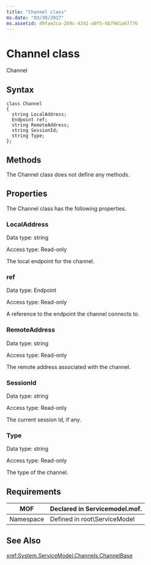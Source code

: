 ```yaml
---
title: "Channel class"
ms.date: "03/30/2017"
ms.assetid: d9fae2ca-209c-4341-a0f5-6b79d1a67776
---
```

# Channel class
Channel  
  
## Syntax  
  
```  
class Channel  
{  
  string LocalAddress;  
  Endpoint ref;  
  string RemoteAddress;  
  string SessionId;  
  string Type;  
};  
```  
  
## Methods  
 The Channel class does not define any methods.  
  
## Properties  
 The Channel class has the following properties.  
  
### LocalAddress  
 Data type: string  
  
 Access type: Read-only  
  
 The local endpoint for the channel.  
  
### ref  
 Data type: Endpoint  
  
 Access type: Read-only  
  
 A reference to the endpoint the channel connects to.  
  
### RemoteAddress  
 Data type: string  
  
 Access type: Read-only  
  
 The remote address associated with the channel.  
  
### SessionId  
 Data type: string  
  
 Access type: Read-only  
  
 The current session Id, if any.  
  
### Type  
 Data type: string  
  
 Access type: Read-only  
  
 The type of the channel.  
  
## Requirements  
  
|MOF|Declared in Servicemodel.mof.|  
|---------|-----------------------------------|  
|Namespace|Defined in root\ServiceModel|  
  
## See Also  
 <xref:System.ServiceModel.Channels.ChannelBase>
